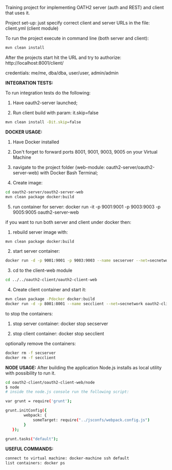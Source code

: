Training project for implementing OATH2 server (auth and REST) and client that uses it.

Project set-up:
just specify correct client and server URLs in the file: client.yml (client module)

To run the project execute in command line (both server and client): 
```sh
mvn clean install
```
After the projects start hit the URL and try to authorize: http://localhost:8001/client/

credentials: me/me, dba/dba, user/user, admin/admin

**INTEGRATION TESTS:**

To run integration tests do the following:

1) Have oauth2-server launched;

2) Run client build with param: it.skip=false
```sh
mvn clean install -Dit.skip=false
```

**DOCKER USAGE:**

1) Have Docker installed

2) Don't forget to forward ports 8001, 9001, 9003, 9005 on your Virtual Machine

3) navigate to the project folder (web-module: oauth2-server/oauth2-server-web) with Docker Bash Terminal;

4) Create image: 
```sh
cd oauth2-server/oauth2-server-web
mvn clean package docker:build
```
5) run container for server: docker run -it -p 9001:9001 -p 9003:9003 -p 9005:9005 oauth2-server-web

if you want to run both server and client under docker then:

1) rebuild server image with: 
```sh
mvn clean package docker:build
```
2) start server container:
```sh
docker run -d -p 9001:9001 -p 9003:9003 --name secserver --net=secnetwork oauth2-server-web
```
3) cd to the client-web module
```sh
cd ../../oauth2-client/oauth2-client-web
```
4) Create client container and start it:
```sh
mvn clean package -Pdocker docker:build
docker run -d -p 8001:8001 --name secclient --net=secnetwork oauth2-client-web
```

to stop the containers:

1) stop server container: docker stop secserver

2) stop client container: docker stop secclient

optionally remove the containers:
```sh
docker rm -f secserver
docker rm -f secclient
```


**NODE USAGE:**
After building the application Node.js installs as local utility with possibility to run it. 
```sh
cd oauth2-client/oauth2-client-web/node
$ node
# inside the node.js console run the following script:

var grunt = require('grunt');

grunt.initConfig({ 
        webpack: { 
            someTarget: require("../jsconfs/webpack.config.js") 
        } 
   });
   
grunt.tasks("default");
```

**USEFUL COMMANDS:**
```sh
connect to virtual machine: docker-machine ssh default
list containers: docker ps
```


